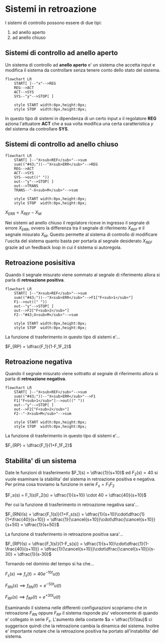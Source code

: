 # Sistemi in retroazione  

I sistemi di controllo possono essere di due tipi:  

1. ad anello aperto
2. ad anello chiuso

## Sistemi di controllo ad anello aperto  

Un sistema di controllo ad **anello aperto** e' un sistema che accetta input e modifica il sistema da controllare senza tenere conto dello stato del sistema.  

```mermaid
flowchart LR
    START[ ]--"x"-->REG
    REG-->ACT
    ACT-->SYS
    SYS--"y"-->STOP[ ]

    style START width:0px,height:0px;
    style STOP  width:0px,height:0px;
```

In questo tipo di sistemi in dipendenza di un certo input $x$ il regolatore **REG** aziona l'attuatore **ACT** che a sua volta modifica una certa caratteristica $y$ del sistema da controllare **SYS**.  

## Sistemi di controllo ad anello chiuso  

```mermaid
flowchart LR
    START[ ]--"X<sub>REF</sub>"-->sum
    sum(("#43;"))--"X<sub>ERR</sub>"-->REG
    REG-->ACT
    ACT-->SYS
    SYS-->out((" "))
    out--"y"-->STOP[ ]
    out-->TRANS
    TRANS--"-X<sub>M</sub>"-->sum

    style START width:0px,height:0px;
    style STOP  width:0px,height:0px;
```

$X_{ERR} = X_{REF} - X_M$  

Nei sistemi ad anello chiuso il regolatore riceve in ingresso il segnale di errore $X_{ERR}$, ovvero la differenza tra il segnale di riferimento $X_{REF}$ e il segnale misurato $X_{M}$. Questo permette al sistema di controllo di modificare l'uscita del sistema quanto basta per portarla al segnale desiderato $X_{REF}$ grazie ad un feedback loop in cui il sistema si autoregola.  


## Retroazione posisitiva  

Quando il segnale misurato viene sommato al segnale di riferimento allora si parla di **retroazione positiva**.  

```mermaid
flowchart LR
    START[ ]--"X<sub>REF</sub>"-->sum
    sum(("#43;"))--"X<sub>ERR</sub>"-->F1["F<sub>1</sub>"]
    F1-->out((" "))
    out--"y"-->STOP[ ]
    out-->F2["F<sub>2</sub>"]
    F2--"#43;X<sub>M</sub>"-->sum

    style START width:0px,height:0px;
    style STOP  width:0px,height:0px;
```

La funzione di trasferimento in questo tipo di sistemi e'...  

$F_{RP} = \dfrac{F_1}{1-F_1F_2}$  

## Retroazione negativa  

Quando il segnale misurato viene sottratto al segnale di riferimento allora si parla di **retroazione negativa**.  

```mermaid
flowchart LR
    START[ ]--"X<sub>REF</sub>"-->sum
    sum(("#43;"))--"X<sub>ERR</sub>"-->F1
    F1["F<sub>1</sub>"]-->out((" "))
    out--"y"-->STOP[ ]
    out-->F2["F<sub>2</sub>"]
    F2--"-X<sub>M</sub>"-->sum

    style START width:0px,height:0px;
    style STOP  width:0px,height:0px;
```

La funzione di trasferimento in questo tipo di sistemi e'...  

$F_{RP} = \dfrac{F_1}{1+F_1F_2}$  


## Stabilita' di un sistema  

Date le funzioni di trasferimento $F_1(s) = \dfrac{1}{s+10}$ ed $F_2(s) = 40$ si vuole esaminare la stabilita' del sistema in retroazione positiva e negativa. Per prima cosa troviamo la funzione in serie $F_s = F_1F_2$  

$F_s(s) = F_1(s)F_2(s) = \dfrac{1}{s+10} \cdot 40 = \dfrac{40}{s+10}$  

Per cui la funzione di trasferimento in retroazione negativa sara'...  

$F_{RN}(s) = \dfrac{F_1(s)}{1+F_s(s)} = \dfrac{1}{s+10}\cdot\dfrac{1}{1+\frac{40}{s+10}} = \dfrac{1}{\cancel{s+10}}\cdot\dfrac{\cancel{s+10}}{s+50} = \dfrac{1}{s+50}$  

La funzione di trasferimento in retroazione positiva sara'...  

$F_{RP}(s) = \dfrac{F_1(s)}{1-F_s(s)} = \dfrac{1}{s+10}\cdot\dfrac{1}{1-\frac{40}{s+10}} = \dfrac{1}{\cancel{s+10}}\cdot\dfrac{\cancel{s+10}}{s-30} = \dfrac{1}{s-30}$  

Tornando nel dominio del tempo si ha che...  

$F_s(s) \implies f_s(t) = 40e^{-10t}u(t)$  

$F_{RN}(s) \implies f_{RN}(t) = e^{-50t}u(t)$  

$F_{RP}(s) \implies f_{RP}(t) = e^{+30t}u(t)$  

Esaminando il sistema nelle differenti configurazioni scopriamo che in retroazione $F_{RN}$ oppure $F_{RP}$ il sistema risponde piu' velocemente di quando e' collegato in serie $F_s$. L'aumento della costante $a = \dfrac{1}{\tau}$ ci suggerisce quindi che la retroazione cambia la dinamica del sistema. Inoltre e' importante notare che la retroazione positiva ha portato all'instabilita' del sistema.  
